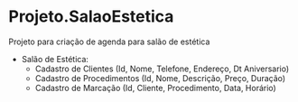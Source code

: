 # Projeto.SalaoEstetica
Projeto para criação de agenda para salão de estética 

- Salão de Estética:
	- Cadastro de Clientes (Id, Nome, Telefone, Endereço, Dt Aniversario)
	- Cadastro de Procedimentos (Id, Nome, Descrição, Preço, Duração)
	- Cadastro de Marcação (Id, Cliente, Procedimento, Data, Horário)
